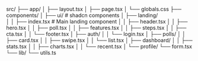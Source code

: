 src/
  ├── app/
  │   ├── layout.tsx
  │   ├── page.tsx
  │   └── globals.css
  ├── components/
  │   ├── ui/               # shadcn components
  │   ├── landing/         
  │   │   ├── index.tsx    # Main landing component
  │   │   ├── header.tsx
  │   │   ├── hero.tsx
  │   │   ├── poll.tsx
  │   │   ├── features.tsx
  │   │   ├── steps.tsx
  │   │   ├── cta.tsx
  │   │   └── footer.tsx
  │   ├── auth/
  │   │   └── login.tsx
  │   ├── polls/
  │   │   ├── card.tsx
  │   │   ├── swipe.tsx
  │   │   └── list.tsx
  │   ├── dashboard/
  │   │   ├── stats.tsx
  │   │   ├── charts.tsx
  │   │   └── recent.tsx
  │   └── profile/
      └── form.tsx
  └── lib/
      └── utils.ts